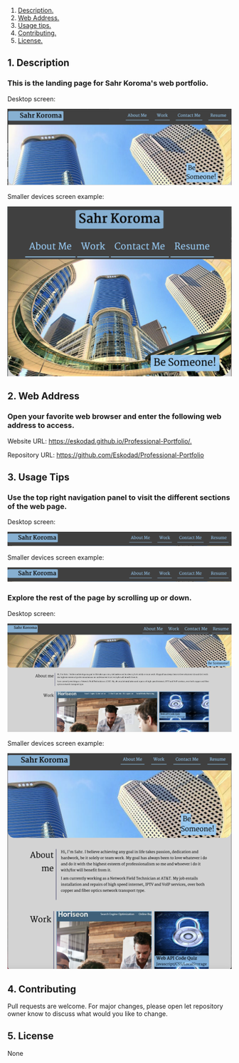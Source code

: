1. [Description. ](#desc)
2. [Web Address. ](#web-address)
3. [Usage tips. ](#usage)
4. [Contributing. ](#contributing)
5. [License. ](#license)


<a name="description"></a>
## 1. Description


### This is the landing page for Sahr Koroma's web portfolio.


Desktop screen:

![Top-Page-Area](./assets/images/main-page.JPG?raw=true "Top-Page-Area")

Smaller devices screen example:

![Top-Page-Area](./assets/images/main-page-smaller.JPG?raw=true "Top-Page-Area")

<a name="web"></a>
## 2. Web Address

### Open your favorite web browser and enter the following web address to access.

Website URL: <https://eskodad.github.io/Professional-Portfolio/.>

Repository URL: https://github.com/Eskodad/Professional-Portfolio

<a name="usage"></a>
## 3. Usage Tips


### Use the top right navigation panel to visit the different sections of the web page.

Desktop screen:

![nav-menu](./assets/images/nav-menu.JPG?raw=true "Navigational Menu")

Smaller devices screen example:

![nav-menu](./assets/images/nav-menu.JPG?raw=true "Navigational Menu")



### Explore the rest of the page by scrolling up or down.

Desktop screen:

![body-section](./assets/images/navigate-website.JPG?raw=true "Body Section")

Smaller devices screen example:

![body-section](./assets/images/navigate-website-smaller.JPG?raw=true "Body Section")

<a name="contributing"></a>
## 4. Contributing
Pull requests are welcome. For major changes, please open let repository owner know to discuss what would you like to change.

<a name="license"></a>
## 5. License
None



